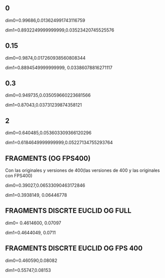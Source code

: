 ## 0

dim0=0.99686,0.013624991743116759

dim1=0.8932249999999999,0.03523420745525576

## 0.15

dim0=0.9874,0.017260938560808344

dim1=0.8894549999999999, 0.03386078816271117

## 0.3

dim0=0.949735,0.035059660223681566

dim1=0.87043,0.03731239874358121

## 2

dim0=0.640485,0.053603309366120296

dim1=0.6184649999999999,0.05227134755293764

## FRAGMENTS (OG FPS400)

Con las originales y versiones de 400(las versiones de 400 y las originales con FPS400)

dim0=0.39027,0.06533090463172846

dim1=0.3938149, 0.06446778

## FRAGMENTS DISCRTE EUCLID OG FULL

dim0= 0.4614600, 0.07097

dim1=0.4644049, 0.0711

## FRAGMENTS DISCRTE EUCLID OG FPS 400

dim0=0.460590,0.08082

dim1=0.55747,0.08153
